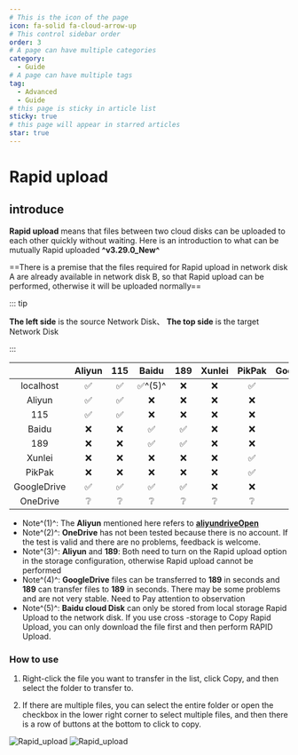 ```yaml
---
# This is the icon of the page
icon: fa-solid fa-cloud-arrow-up
# This control sidebar order
order: 3
# A page can have multiple categories
category:
  - Guide
# A page can have multiple tags
tag:
  - Advanced
  - Guide
# this page is sticky in article list
sticky: true
# this page will appear in starred articles
star: true
---
```


# Rapid upload

## **introduce**

**Rapid upload** means that files between two cloud disks can be uploaded to each other quickly without waiting. Here is an introduction to what can be mutually Rapid uploaded **^v3.29.0_New^**

==There is a premise that the files required for Rapid upload in network disk A are already available in network disk B, so that Rapid upload can be performed, otherwise it will be uploaded normally==

::: tip

<i class="fa-solid fa-square-left fa-bounce" style="color: rgb(13, 109, 252)"></i> **The left side** is the source Network Disk、<i class="fa-solid fa-square-arrow-up fa-bounce" style="color: rgb(13, 109, 252)"></i> **The top side** is the target Network Disk

:::

|             |       Aliyun       |        115         |          Baidu          |        189         |     Xunlei      |       PikPak       |   GoogleDrive   |    OndDrive     |    localhost    |
| :---------: | :----------------: | :----------------: | :---------------------: | :----------------: | :-------------: | :----------------: | :-------------: | :-------------: | :-------------: |
|  localhost  | :white_check_mark: | :white_check_mark: | :white_check_mark:^(5)^ |        :x:         |       :x:       | :white_check_mark: |       :x:       |       :x:       | :no_entry_sign: |
|   Aliyun    | :white_check_mark: | :white_check_mark: |           :x:           |        :x:         |       :x:       |        :x:         |       :x:       |       :x:       | :no_entry_sign: |
|     115     | :white_check_mark: | :white_check_mark: |           :x:           |        :x:         |       :x:       |        :x:         |       :x:       |       :x:       | :no_entry_sign: |
|    Baidu    |        :x:         |        :x:         |   :white_check_mark:    | :white_check_mark: |       :x:       |        :x:         |       :x:       |       :x:       | :no_entry_sign: |
|     189     |        :x:         |        :x:         |   :white_check_mark:    | :white_check_mark: |       :x:       |        :x:         |       :x:       |       :x:       | :no_entry_sign: |
|   Xunlei    |        :x:         |        :x:         |           :x:           |        :x:         |       :x:       | :white_check_mark: |       :x:       |       :x:       | :no_entry_sign: |
|   PikPak    |        :x:         |        :x:         |           :x:           |        :x:         |       :x:       | :white_check_mark: |       :x:       |       :x:       | :no_entry_sign: |
| GoogleDrive | :white_check_mark: | :white_check_mark: |   :white_check_mark:    | :white_check_mark: |       :x:       |        :x:         |       :x:       |       :x:       | :no_entry_sign: |
|  OneDrive   |  :grey_question:   |  :grey_question:   |     :grey_question:     |  :grey_question:   | :grey_question: |  :grey_question:   | :grey_question: | :grey_question: | :no_entry_sign: |

- Note^(1)^: The **Aliyun** mentioned here refers to [**aliyundriveOpen**](../../guide/drivers/aliyundrive_open.md)
- Note^(2)^: **OneDrive** has not been tested because there is no account. If the test is valid and there are no problems, feedback is welcome.
- Note^(3)^: **Aliyun** and **189**: Both need to turn on the Rapid upload option in the storage configuration, otherwise Rapid upload cannot be performed
- Note^(4)^: **GoogleDrive** files can be transferred to **189** in seconds and **189** can transfer files to **189** in seconds. There may be some problems and are not very stable. Need to Pay attention to observation
- Note^(5)^: **Baidu cloud Disk** can only be stored from local storage Rapid Upload to the network disk. If you use cross -storage to Copy Rapid Upload, you can only download the file first and then perform RAPID Upload.



### **How to use**

1. Right-click the file you want to transfer in the list, click Copy, and then select the folder to transfer to.

2. If there are multiple files, you can select the entire folder or open the checkbox in the lower right corner to select multiple files, and then there is a row of buttons at the bottom to click to copy.

<div class="image-preview">  
    <img src="/img/advanced/r_upload_1.png" alt="Rapid_upload" title="Rapid_upload"/>
    <img src="/img/advanced/r_upload_2.png" alt="Rapid_upload" title="Rapid_upload"/>
</div>